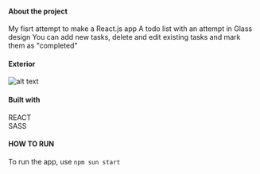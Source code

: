#### About the project ####
My fisrt attempt to make a React.js app
A todo list with an attempt in Glass design
You can add new tasks, delete and edit existing tasks and mark them as "completed"

#### Exterior ####
![alt text](https://rynn-lee.tk/images/todo-1.png)

#### Built with ####
REACT<br>
SASS

#### HOW TO RUN ####
To run the app, use
```npm sun start```
